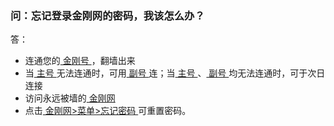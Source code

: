 ### 问：忘记登录金刚网的密码，我该怎么办？

答：
- 连通您的[ 金刚号 ](https://a2zitpro.github.io/web/金刚号)，翻墙出来
- 当[ 主号 ](https://a2zitpro.github.io/web/主号)无法连通时，可用[ 副号 ](https://a2zitpro.github.io/web/副号)连；当[ 主号 ](https://a2zitpro.github.io/web/主号)、[ 副号 ](https://a2zitpro.github.io/web/副号)均无法连通时，可于次日连接
- 访问永远被墙的[ 金刚网 ](https://www.atozitpro.net/zh/)
- 点击[ 金刚网>菜单>忘记密码 ](https://www.atozitpro.net/zh/password-reset/)可重置密码。
